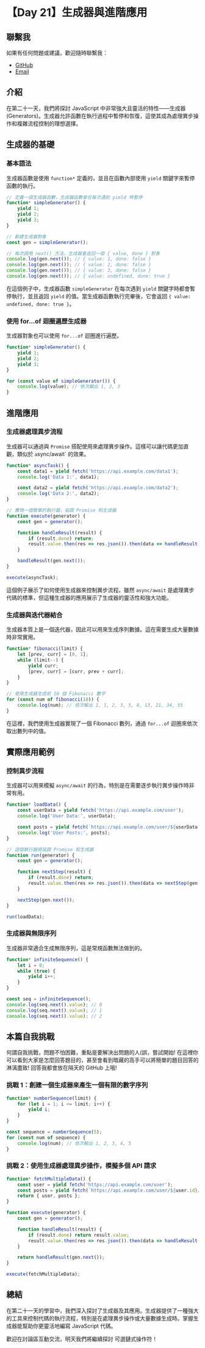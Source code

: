 # 【Day 21】生成器與進階應用

## 聯繫我

如果有任何問題或建議，歡迎隨時聯繫我：

- [GitHub](https://github.com/Chung-Chi-Lin)
- [Email](mailto:z0925955648@gmail.com)

## 介紹

在第二十一天，我們將探討 JavaScript 中非常強大且靈活的特性——生成器 (Generators)。生成器允許函數在執行過程中暫停和恢復，這使其成為處理異步操作和複雜流程控制的理想選擇。

## 生成器的基礎

### 基本語法

生成器函數是使用 `function*` 定義的，並且在函數內部使用 `yield` 關鍵字來暫停函數的執行。

```javascript
// 定義一個生成器函數，生成器函數會在每次遇到 yield 時暫停
function* simpleGenerator() {
    yield 1;
    yield 2;
    yield 3;
}

// 創建生成器對象
const gen = simpleGenerator();

// 每次調用 next() 方法，生成器會返回一個 { value, done } 對象
console.log(gen.next()); // { value: 1, done: false }
console.log(gen.next()); // { value: 2, done: false }
console.log(gen.next()); // { value: 3, done: false }
console.log(gen.next()); // { value: undefined, done: true }
```
在這個例子中，生成器函數 `simpleGenerator` 在每次遇到 `yield` 關鍵字時都會暫停執行，並且返回 `yield` 的值。當生成器函數執行完畢後，它會返回 `{ value: undefined, done: true }`。

### 使用 for...of 迴圈遍歷生成器
生成器對象也可以使用 `for...of` 迴圈進行遍歷。

```javascript
function* simpleGenerator() {
    yield 1;
    yield 2;
    yield 3;
}

for (const value of simpleGenerator()) {
    console.log(value); // 依次輸出 1, 2, 3
}
```

## 進階應用
### 生成器處理異步流程
生成器可以通過與 `Promise` 搭配使用來處理異步操作。這樣可以讓代碼更加直觀，類似於 `a`sync/await` 的效果。

```javascript
function* asyncTask() {
    const data1 = yield fetch('https://api.example.com/data1');
    console.log('Data 1:', data1);

    const data2 = yield fetch('https://api.example.com/data2');
    console.log('Data 2:', data2);
}

// 實現一個簡單的執行器，協調 Promise 和生成器
function execute(generator) {
    const gen = generator();

    function handleResult(result) {
        if (result.done) return;
        result.value.then(res => res.json()).then(data => handleResult(gen.next(data)));
    }

    handleResult(gen.next());
}

execute(asyncTask);
```
這個例子展示了如何使用生成器來控制異步流程。雖然 `async/await` 是處理異步代碼的標準，但這種生成器的應用展示了生成器的靈活性和強大功能。

### 生成器與迭代器結合
生成器本質上是一個迭代器，因此可以用來生成序列數據。這在需要生成大量數據時非常實用。

```javascript
function* fibonacci(limit) {
    let [prev, curr] = [0, 1];
    while (limit--) {
        yield curr;
        [prev, curr] = [curr, prev + curr];
    }
}

// 使用生成器生成前 10 個 Fibonacci 數字
for (const num of fibonacci(10)) {
    console.log(num); // 依次輸出 1, 1, 2, 3, 5, 8, 13, 21, 34, 55
}

```
在這裡，我們使用生成器實現了一個 Fibonacci 數列，通過 `for...of` 迴圈來依次取出數列中的值。

## 實際應用範例
### 控制異步流程
生成器可以用來模擬 `async/await` 的行為，特別是在需要逐步執行異步操作時非常有用。

```javascript
function* loadData() {
    const userData = yield fetch('https://api.example.com/user');
    console.log('User Data:', userData);

    const posts = yield fetch(`https://api.example.com/user/${userData.id}/posts`);
    console.log('User Posts:', posts);
}

// 這個執行器將協調 Promise 和生成器
function run(generator) {
    const gen = generator();

    function nextStep(result) {
        if (result.done) return;
        result.value.then(res => res.json()).then(data => nextStep(gen.next(data)));
    }

    nextStep(gen.next());
}

run(loadData);
```

### 生成器與無限序列
生成器非常適合生成無限序列，這是常規函數無法做到的。
```javascript
function* infiniteSequence() {
    let i = 0;
    while (true) {
        yield i++;
    }
}

const seq = infiniteSequence();
console.log(seq.next().value); // 0
console.log(seq.next().value); // 1
console.log(seq.next().value); // 2
```

## 本篇自我挑戰
何謂自我挑戰，問題不怕困難，重點是要解決出問題的人(誤，嘗試開始! 在這裡你可以看到大家是怎麼回答題目的，甚至會看到暗藏的高手可以將簡單的題目回答的淋漓盡致! 回答我都會放在隔天的 GitHub 上哦!

### 挑戰 1：創建一個生成器來產生一個有限的數字序列
```javascript
function* numberSequence(limit) {
    for (let i = 1; i <= limit; i++) {
        yield i;
    }
}

const sequence = numberSequence(5);
for (const num of sequence) {
    console.log(num); // 依次輸出 1, 2, 3, 4, 5
}
```

### 挑戰 2：使用生成器處理異步操作，模擬多個 API 請求
```javascript
function* fetchMultipleData() {
    const user = yield fetch('https://api.example.com/user');
    const posts = yield fetch(`https://api.example.com/user/${user.id}/posts`);
    return { user, posts };
}

function execute(generator) {
    const gen = generator();

    function handleResult(result) {
        if (result.done) return result.value;
        result.value.then(res => res.json()).then(data => handleResult(gen.next(data)));
    }

    return handleResult(gen.next());
}

execute(fetchMultipleData);
```

## 總結

在第二十一天的學習中，我們深入探討了生成器及其應用。生成器提供了一種強大的工具來控制代碼的執行流程，特別是在處理異步操作或大量數據生成時。掌握生成器能幫助你更靈活地編寫 JavaScript 代碼。

歡迎在討論區互動交流，明天我們將繼續探討 可選鏈式操作符！